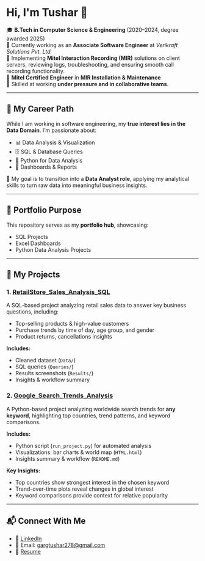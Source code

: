 # Hi, I'm Tushar 👋  

🎓 **B.Tech in Computer Science & Engineering** (2020–2024, degree awarded 2025)  
💼 Currently working as an **Associate Software Engineer** at *Verikraft Solutions Pvt. Ltd.*  
📌 Implementing **Mitel Interaction Recording (MIR)** solutions on client servers, reviewing logs, troubleshooting, and ensuring smooth call recording functionality.  
🏅 **Mitel Certified Engineer** in **MIR Installation & Maintenance**  
🤝 Skilled at working **under pressure and in collaborative teams**.  

---

## 🔹 My Career Path  
While I am working in software engineering, my **true interest lies in the Data Domain**. I’m passionate about:  

- 📊 Data Analysis & Visualization  
- 🗄️ SQL & Database Queries  
- 🐍 Python for Data Analysis  
- 📑 Dashboards & Reports  

🎯 My goal is to transition into a **Data Analyst role**, applying my analytical skills to turn raw data into meaningful business insights.  

---

## 🔹 Portfolio Purpose  
This repository serves as my **portfolio hub**, showcasing:  

- SQL Projects  
- Excel Dashboards  
- Python Data Analysis Projects  

---

## 🔹 My Projects  

### 1. [RetailStore_Sales_Analysis_SQL](https://github.com/Tushar805/RetailStore_Sales_Analysis_SQL)
A SQL-based project analyzing retail sales data to answer key business questions, including:  
- Top-selling products & high-value customers  
- Purchase trends by time of day, age group, and gender  
- Product returns, cancellations insights  

**Includes:**  
- Cleaned dataset (`Data/`)  
- SQL queries (`Queries/`)  
- Results screenshots (`Results/`)  
- Insights & workflow summary  


### 2. [Google_Search_Trends_Analysis](https://github.com/Tushar805/Search_Trend_Analysis.git)
A Python-based project analyzing worldwide search trends for **any keyword**, highlighting top countries, trend patterns, and keyword comparisons.  

**Includes:**  
- Python script (`run_project.py`) for automated analysis  
- Visualizations: bar charts & world map (`HTML.html`)  
- Insights summary & workflow (`README.md`)  

**Key Insights:**  
- Top countries show strongest interest in the chosen keyword  
- Trend-over-time plots reveal changes in global interest  
- Keyword comparisons provide context for relative popularity


---

## 📬 Connect With Me  
- 💼 [LinkedIn](https://www.linkedin.com/in/tushar-garg-083470286) 
- 📧 Email: gargtushar278@gmail.com 
- 📂 [Resume](link-to-your-resume.pdf)  


